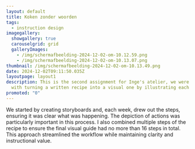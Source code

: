 ```yaml
---
layout: default
title: Koken zonder woorden
tags:
  - instruction design
imagegallery:
  showgallery: true
  carouselgrid: grid
  galleryImages:
    - /img/scherm­afbeelding-2024-12-02-om-10.12.59.png
    - /img/scherm­afbeelding-2024-12-02-om-10.13.07.png
thumbnail: /img/scherm­afbeelding-2024-12-02-om-10.13.49.png
date: 2024-12-02T09:11:50.035Z
layoutpage: layout1
description: This is the second assignment for Inge's atelier, we were tasked
  with turning a written recipe into a visual one by illustrating each step.
promoted: "0"
---
```

We started by creating storyboards and, each week, drew out the steps, ensuring it was clear what was happening. The depiction of actions was particularly important in this process. I also combined multiple steps of the recipe to ensure the final visual guide had no more than 16 steps in total. This approach streamlined the workflow while maintaining clarity and instructional value.